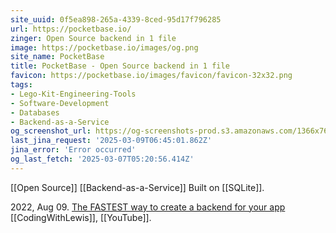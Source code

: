 ```yaml
---
site_uuid: 0f5ea898-265a-4339-8ced-95d17f796285
url: https://pocketbase.io/
zinger: Open Source backend in 1 file
image: https://pocketbase.io/images/og.png
site_name: PocketBase
title: PocketBase - Open Source backend in 1 file
favicon: https://pocketbase.io/images/favicon/favicon-32x32.png
tags:
- Lego-Kit-Engineering-Tools
- Software-Development
- Databases
- Backend-as-a-Service
og_screenshot_url: https://og-screenshots-prod.s3.amazonaws.com/1366x768/80/false/bb79754a704e19459fc436b1856451987c20612298e422abff1e4edb71590417.jpeg
last_jina_request: '2025-03-09T06:45:01.862Z'
jina_error: 'Error occurred'
og_last_fetch: '2025-03-07T05:20:56.414Z'
---
```

[[Open Source]]
[[Backend-as-a-Service]]
Built on [[SQLite]]. 

2022, Aug 09. [The FASTEST way to create a backend for your app](https://youtube.com/shorts/iYPIWFHXFg4?si=suYfyEt5RWAShn_J) [[CodingWithLewis]], [[YouTube]]. 
